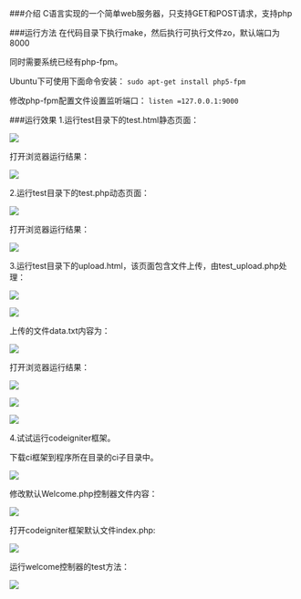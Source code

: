 
###介绍
C语言实现的一个简单web服务器，只支持GET和POST请求，支持php

###运行方法
在代码目录下执行make，然后执行可执行文件zo，默认端口为8000

同时需要系统已经有php-fpm。

Ubuntu下可使用下面命令安装：
`sudo apt-get install php5-fpm`

修改php-fpm配置文件设置监听端口：
`listen =127.0.0.1:9000`

###运行效果
1.运行test目录下的test.html静态页面：

![](https://github.com/jaykizhou/php-server/blob/master/readme-img/5.png)

打开浏览器运行结果：

![](https://github.com/jaykizhou/php-server/blob/master/readme-img/6.png)

2.运行test目录下的test.php动态页面：

![](https://github.com/jaykizhou/php-server/blob/master/readme-img/21.png)

打开浏览器运行结果：

![](https://github.com/jaykizhou/php-server/blob/master/readme-img/7.png)

3.运行test目录下的upload.html，该页面包含文件上传，由test_upload.php处理：

![](https://github.com/jaykizhou/php-server/blob/master/readme-img/22.png)

![](https://github.com/jaykizhou/php-server/blob/master/readme-img/23.png)

上传的文件data.txt内容为：

![](https://github.com/jaykizhou/php-server/blob/master/readme-img/24.png)

打开浏览器运行结果：

![](https://github.com/jaykizhou/php-server/blob/master/readme-img/8.png)

![](https://github.com/jaykizhou/php-server/blob/master/readme-img/10.png)

![](https://github.com/jaykizhou/php-server/blob/master/readme-img/11.png)

4.试试运行codeigniter框架。

下载ci框架到程序所在目录的ci子目录中。

![](https://github.com/jaykizhou/php-server/blob/master/readme-img/13.png)

修改默认Welcome.php控制器文件内容：

![](https://github.com/jaykizhou/php-server/blob/master/readme-img/19.png)

打开codeigniter框架默认文件index.php:

![](https://github.com/jaykizhou/php-server/blob/master/readme-img/15.png)


运行welcome控制器的test方法：

![](https://github.com/jaykizhou/php-server/blob/master/readme-img/20.png)

